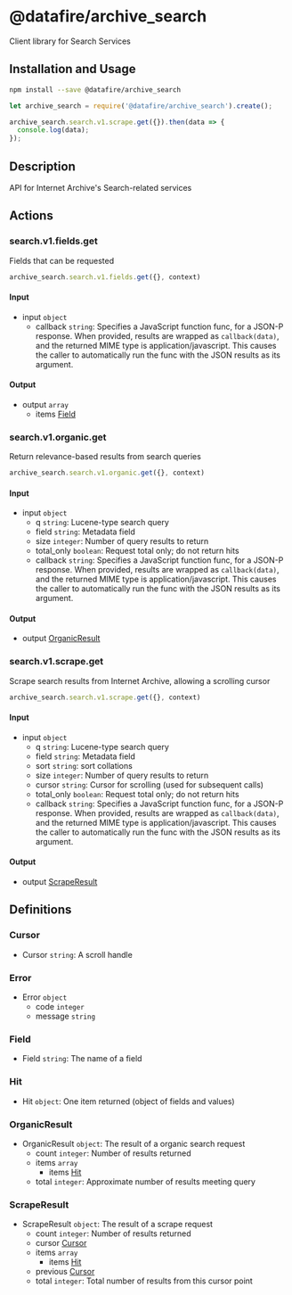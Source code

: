 # @datafire/archive_search

Client library for Search Services

## Installation and Usage
```bash
npm install --save @datafire/archive_search
```
```js
let archive_search = require('@datafire/archive_search').create();

archive_search.search.v1.scrape.get({}).then(data => {
  console.log(data);
});
```

## Description

API for Internet Archive's Search-related services


## Actions

### search.v1.fields.get
Fields that can be requested


```js
archive_search.search.v1.fields.get({}, context)
```

#### Input
* input `object`
  * callback `string`: Specifies a JavaScript function func, for a JSON-P response. When provided, results are wrapped as `callback(data)`, and the returned MIME type is application/javascript. This causes the caller to automatically run the func with the JSON results as its argument.

#### Output
* output `array`
  * items [Field](#field)

### search.v1.organic.get
Return relevance-based results from search queries



```js
archive_search.search.v1.organic.get({}, context)
```

#### Input
* input `object`
  * q `string`: Lucene-type search query
  * field `string`: Metadata field
  * size `integer`: Number of query results to return
  * total_only `boolean`: Request total only; do not return hits
  * callback `string`: Specifies a JavaScript function func, for a JSON-P response. When provided, results are wrapped as `callback(data)`, and the returned MIME type is application/javascript. This causes the caller to automatically run the func with the JSON results as its argument.

#### Output
* output [OrganicResult](#organicresult)

### search.v1.scrape.get
Scrape search results from Internet Archive, allowing a scrolling cursor



```js
archive_search.search.v1.scrape.get({}, context)
```

#### Input
* input `object`
  * q `string`: Lucene-type search query
  * field `string`: Metadata field
  * sort `string`: sort collations
  * size `integer`: Number of query results to return
  * cursor `string`: Cursor for scrolling (used for subsequent calls)
  * total_only `boolean`: Request total only; do not return hits
  * callback `string`: Specifies a JavaScript function func, for a JSON-P response. When provided, results are wrapped as `callback(data)`, and the returned MIME type is application/javascript. This causes the caller to automatically run the func with the JSON results as its argument.

#### Output
* output [ScrapeResult](#scraperesult)



## Definitions

### Cursor
* Cursor `string`: A scroll handle

### Error
* Error `object`
  * code `integer`
  * message `string`

### Field
* Field `string`: The name of a field

### Hit
* Hit `object`: One item returned (object of fields and values)

### OrganicResult
* OrganicResult `object`: The result of a organic search request
  * count `integer`: Number of results returned
  * items `array`
    * items [Hit](#hit)
  * total `integer`: Approximate number of results meeting query

### ScrapeResult
* ScrapeResult `object`: The result of a scrape request
  * count `integer`: Number of results returned
  * cursor [Cursor](#cursor)
  * items `array`
    * items [Hit](#hit)
  * previous [Cursor](#cursor)
  * total `integer`: Total number of results from this cursor point


